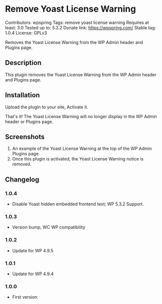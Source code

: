 # Remove Yoast License Warning
Contributors: wpspring
Tags: remove yoast license warning
Requires at least: 3.0
Tested up to: 5.3.2
Donate link: https://wpspring.com/
Stable tag: 1.0.4
License: GPLv3

Removes the Yoast License Warning from the WP Admin header and Plugins page.

## Description

This plugin removes the Yoast License Warning from the WP Admin header and Plugins page.

## Installation

Upload the plugin to your site, Activate it.

That's it! The Yoast License Warning will no longer display in the WP Admin header or Plugins page.

## Screenshots

1. An example of the Yoast License Warning at the top of the WP Admin Plugins page.
2. Once this plugin is activated, the Yoast License Warning notice is removed.

## Changelog

### 1.0.4
* Disable Yoast hidden embedded frontend text; WP 5.3.2 Support.

### 1.0.3
* Version bump, WC WP compatibility

### 1.0.2
* Update for WP 4.9.5

### 1.0.1
* Update for WP 4.9.4

### 1.0.0
* First version.
